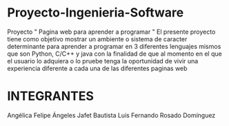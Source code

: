 # Proyecto-Ingenieria-Software
 Proyecto " Pagina web para aprender a programar " 
 El presente proyecto tiene como objetivo mostrar un ambiente o sistema de caracter determinante para aprender a programar en 3 diferentes lenguajes mismos que son Python, C/C++ y java con la finalidad de que al momento en el que el usuario lo adquiera o lo pruebe tenga la oportunidad de vivir una experiencia diferente a cada una de las diferentes paginas web 

# INTEGRANTES 
Angélica Felipe Ángeles 
Jafet Bautista 
Luis Fernando Rosado Domínguez

